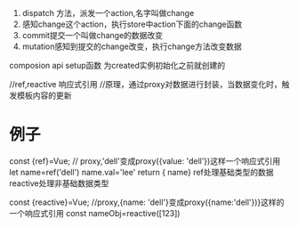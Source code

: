 1. dispatch 方法，派发一个action,名字叫做change
2. 感知change这个action，执行store中action下面的change函数
3. commit提交一个叫做change的数据改变
4. mutation感知到提交的change改变，执行change方法改变数据

composion api
setup函数 为created实例初始化之前就创建的

//ref,reactive 响应式引用
//原理，通过proxy对数据进行封装，当数据变化时，触发模板内容的更新
# 例子
const {ref}=Vue;
// proxy,'dell'变成proxy({value: 'dell'})这样一个响应式引用
let name=ref('dell')
name.val='lee'
return { name}
ref处理基础类型的数据
reactive处理非基础数据类型

const {reactive}=Vue;
//proxy,{name: 'dell'}变成proxy({name:'dell'})}这样的一个响应式引用
const nameObj=reactive([123])